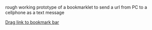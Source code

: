 rough working prototype of a bookmarklet to send a url from PC to a cellphone as a text message

<a href="javascript:(function(){var elem=document.createElement('script');elem.setAttribute('type','text/javascript');elem.setAttribute('src','http://www.joshdforbes.com/web2mobile/web2mobile.js?t='+(new Date().getTime()));document.body.appendChild(elem);})()">Drag link to bookmark bar</a>
